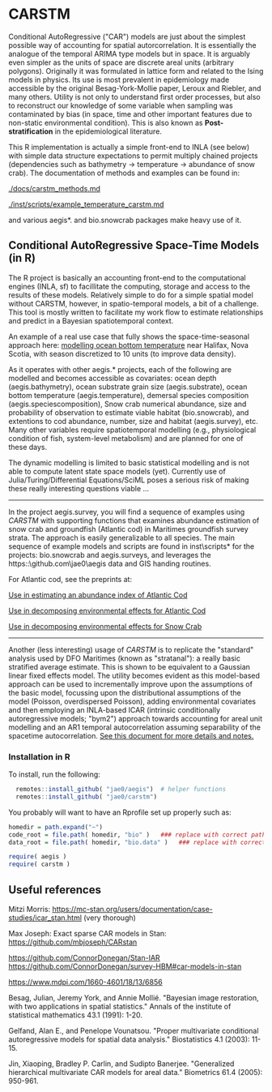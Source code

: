 # CARSTM

Conditional AutoRegressive ("CAR") models are just about the simplest possible way of accounting for spatial autorcorrelation. It is essentially the analogue of the temporal ARIMA type models but in space. It is arguably even simpler as the units of space are discrete areal units (arbitrary polygons). Originally it was formulated in lattice form and related to the Ising models in physics. Its use is most prevalent in epidemiology made accessible by the original Besag-York-Mollie paper, Leroux and Riebler, and many others. Utility is not only to understand first order processes, but also to reconstruct our knowledge of some variable when sampling was contaminated by bias (in space, time and other important features due to non-static environmental condition). This is also known as **Post-stratification** in the epidemiological literature.
     
This R implementation is actually a simple front-end to INLA (see below) with simple data structure expectations to permit multiply chained projects (dependencies such as bathymetry -> temperature -> abundance of snow crab). The documentation  of methods and examples can be found in:
    
[./docs/carstm_methods.md](./docs/carstm_methods.md)

[./inst/scripts/example_temperature_carstm.md](./inst/scripts/example_temperature_carstm.md)

and various aegis*. and bio.snowcrab packages make heavy use of it. 

## Conditional AutoRegressive Space-Time Models (in R)

The R project is basically an accounting front-end to the computational engines (INLA, sf) to facillitate the computing, storage and access to the results of these models. Relatively simple to do for a simple spatial model without CARSTM, however, in spatio-temporal models, a bit of a challenge. This tool is mostly written to facilitate my work flow to estimate relationships and predict in a Bayesian spatiotemporal context.

An example of a real use case that fully shows the space-time-seasonal approach here: [modelling ocean bottom temperature](inst/scripts/example_temperature_carstm.md) near Halifax, Nova Scotia, with season discretized to 10 units (to improve data density).  

As it operates with other aegis.* projects, each of the following are modelled and becomes accessible as covariates: ocean depth (aegis.bathymetry), ocean substrate grain size (aegis.substrate), ocean bottom temperature (aegis.temperature), demersal species composition (aegis.speciescomposition), Snow crab numerical abundance, size and probability of observation to estimate viable habitat (bio.snowcrab), and extentions to cod abundance, number, size and habitat (aegis.survey), etc. Many other variables require spatiotemporal modelling (e.g., physiological condition of fish, system-level metabolism) and are planned for one of these days.  

The dynamic modelling is limited to basic statistical modelling and is not able to compute latent state space models (yet). Currently use of Julia/Turing/Differential Equations/SciML poses a serious risk of making these really interesting questions viable ...   

---

In the project aegis.survey, you will find a sequence of examples using *CARSTM* with supporting functions that examines abundance estimation of snow crab and groundfish (Atlantic cod) in Maritimes groundfish survey strata. The approach is easily generalizable to all species. The main sequence of example models and scripts are found in inst\scripts\* for the projects: bio.snowcrab and aegis.surveys, and leverages the https::\github.com\jae0\aegis data and GIS handing routines.

For Atlantic cod, see the preprints at: 

[Use in estimating an abundance index of Atlantic Cod](https://doi.org/10.1101/2022.05.05.490753)
 
[Use in decomposing environmental effects for Atlantic Cod](https://doi.org/10.1101/2022.04.21.488963)

[Use in decomposing environmental effects for Snow Crab](https://doi.org/10.1101/2022.12.20.520893)

---

Another (less interesting) usage of *CARSTM* is to replicate the "standard" analysis used by DFO Maritimes (known as "stratanal"): a really basic stratified average estimate. This is shown to be equivalent to a Gaussian linear fixed effects model. The utility becomes evident as this model-based approach can be used to incrementally improve upon the assumptions of the basic model, focussing upon the distributional assumptions of the model (Poisson, overdispersed Poisson), adding environmental covariates and then employing an INLA-based ICAR (intrinsic conditionally autoregressive models; "bym2") approach towards accounting for areal unit modelling and an AR1 temporal autocorrelation assuming separability of the spacetime autocorrelation. [See this document for more details and notes.](docs/carstm_methods.pdf)


### Installation in R

To install, run the following:

```r
  remotes::install_github( "jae0/aegis")  # helper functions
  remotes::install_github( "jae0/carstm")
``` 

You probably will want to have an Rprofile set up properly such as:

```r
homedir = path.expand("~")
code_root = file.path( homedir, "bio" )   ### replace with correct path to the parent directory of your git-projects
data_root = file.path( homedir, "bio.data" )   ### replace with correct path to your data

require( aegis )
require( carstm )

```

 
## Useful references

Mitzi Morris: https://mc-stan.org/users/documentation/case-studies/icar_stan.html (very thorough)

Max Joseph: Exact sparse CAR models in Stan: https://github.com/mbjoseph/CARstan 

https://github.com/ConnorDonegan/Stan-IAR
https://github.com/ConnorDonegan/survey-HBM#car-models-in-stan

https://www.mdpi.com/1660-4601/18/13/6856

Besag, Julian, Jeremy York, and Annie Mollié. "Bayesian image restoration, with two applications in spatial statistics." Annals of the institute of statistical mathematics 43.1 (1991): 1-20.

Gelfand, Alan E., and Penelope Vounatsou. "Proper multivariate conditional autoregressive models for spatial data analysis." Biostatistics 4.1 (2003): 11-15.

Jin, Xiaoping, Bradley P. Carlin, and Sudipto Banerjee. "Generalized hierarchical multivariate CAR models for areal data." Biometrics 61.4 (2005): 950-961.

